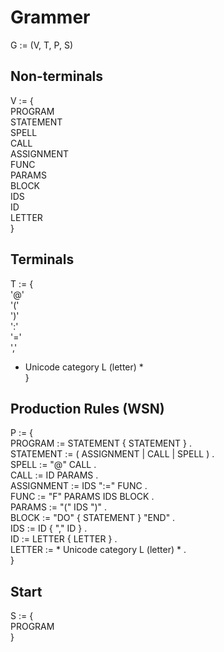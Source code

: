 # Grammer

G := (V, T, P, S)

## Non-terminals

V := {  
  PROGRAM  
  STATEMENT  
  SPELL  
  CALL  
  ASSIGNMENT  
  FUNC  
  PARAMS  
  BLOCK  
  IDS  
  ID  
  LETTER  
}

## Terminals

T := {  
  '@'  
  '('  
  ')'  
  ':'  
  '='  
  ','  
  * Unicode category L (letter) *  
}

## Production Rules (WSN)

P := {  
  PROGRAM    := STATEMENT { STATEMENT } .  
  STATEMENT  := ( ASSIGNMENT | CALL | SPELL ) .  
  SPELL      := "@" CALL .  
  CALL       := ID PARAMS .  
  ASSIGNMENT := IDS ":=" FUNC .  
  FUNC       := "F" PARAMS IDS BLOCK .  
  PARAMS     := "(" IDS ")" .  
  BLOCK      := "DO" { STATEMENT } "END" .  
  IDS        := ID { "," ID } .  
  ID         := LETTER { LETTER } .  
  LETTER     := * Unicode category L (letter) * .  
}

## Start

S := {  
  PROGRAM  
}

